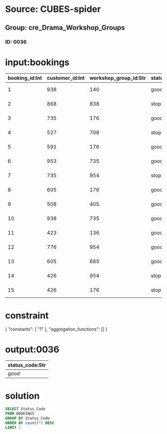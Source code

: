 # Source: CUBES-spider
## Group: cre_Drama_Workshop_Groups
### ID: 0036

# input:bookings

| booking_id:Int | customer_id:Int | workshop_group_id:Str | status_code:Str | store_id:Int | order_date:Str | planned_delivery_date:Str | actual_delivery_date:Str | other_order_details:Str |
|---|---|---|---|---|---|---|---|---|
| 1 | 938 | 140 | good | 8 | 2016-12-12 10:43:01 | 2013-03-10 18:47:05 | 1997-11-21 10:07:40 | nan |
| 2 | 868 | 838 | stop | 7 | 1976-08-20 00:33:08 | 2009-07-09 09:18:38 | 1976-01-08 07:19:23 | nan |
| 3 | 735 | 176 | good | 9 | 1975-11-23 06:28:47 | 1989-01-05 19:24:45 | 1990-03-16 19:38:47 | nan |
| 4 | 527 | 708 | stop | 6 | 1995-02-02 15:52:57 | 2017-04-27 00:16:00 | 1996-10-24 21:15:27 | nan |
| 5 | 591 | 176 | good | 9 | 1995-05-10 14:49:47 | 1979-07-19 19:44:01 | 1971-01-13 13:24:52 | nan |
| 6 | 953 | 735 | good | 1 | 1992-11-26 18:11:10 | 2016-06-06 20:35:14 | 2016-04-30 11:45:39 | nan |
| 7 | 735 | 954 | stop | 4 | 1975-12-30 14:12:32 | 2008-07-18 18:15:40 | 1983-10-09 10:48:48 | nan |
| 8 | 605 | 176 | good | 2 | 1992-05-11 23:22:41 | 1973-04-02 03:10:21 | 1983-07-01 22:10:19 | nan |
| 9 | 508 | 405 | good | 4 | 1971-05-11 06:53:01 | 1974-05-07 21:40:39 | 1986-10-04 13:31:10 | nan |
| 10 | 938 | 735 | good | 4 | 1982-05-19 05:37:51 | 1999-05-11 01:26:06 | 1989-11-17 00:32:13 | nan |
| 11 | 423 | 136 | good | 4 | 1991-10-11 17:24:15 | 1978-04-10 12:23:59 | 1983-02-07 20:27:10 | nan |
| 12 | 776 | 954 | good | 5 | 1984-12-17 12:53:51 | 2014-06-05 10:19:46 | 1985-09-02 11:34:39 | nan |
| 13 | 605 | 685 | good | 6 | 1996-09-14 10:17:55 | 1993-04-17 23:53:01 | 1982-04-18 02:59:08 | nan |
| 14 | 426 | 954 | stop | 6 | 2007-08-05 15:46:29 | 1971-06-29 03:04:47 | 1995-12-21 05:01:38 | nan |
| 15 | 426 | 176 | stop | 8 | 1976-10-24 07:40:47 | 1972-06-25 15:51:34 | 2004-02-22 04:37:14 | nan |

# constraint

{
  "constants": [
    "1"
  ],
  "aggregation_functions": []
}

# output:0036

| status_code:Str |
|---|
| good |

# solution

```sql
SELECT Status_Code
FROM BOOKINGS
GROUP BY Status_Code
ORDER BY count(*) DESC
LIMIT 1
```
